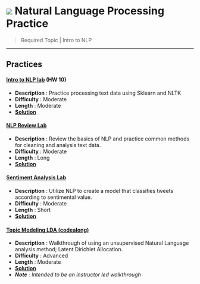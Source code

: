 # ![](https://ga-dash.s3.amazonaws.com/production/assets/logo-9f88ae6c9c3871690e33280fcf557f33.png) Natural Language Processing Practice

> Required Topic | Intro to NLP

---

## Practices

#### [Intro to NLP lab](./intro_to_nlp-lab.ipynb) (HW 10)
  - **Description** : Practice processing text data using Sklearn and NLTK
  - **Difficulty** : Moderate
  - **Length** : Moderate
  - **[Solution](../../../../homework_solns/intro_to_nlp-lab-solutions.ipynb)**

#### [NLP Review Lab](./nlp_review-lab.ipynb)
  - **Description** : Review the basics of NLP and practice common methods for cleaning and analysis text data.
  - **Difficulty** : Moderate
  - **Length** : Long
  - **[Solution](./solution-code/nlp_review-lab-solutions.ipynb)**

#### [Sentiment Analysis Lab](./sentiment_analysis-lab.ipynb)
  - **Description** : Utilize NLP to create a model that classifies tweets according to sentimental value.
  - **Difficulty** : Moderate
  - **Length** : Short
  - **[Solution](./solution-code/sentiment_analysis-lab-solutions.ipynb)**

#### [Topic Modeling LDA (codealong)](./topic_modeling_lda-codealong.ipynb)
  - **Description** : Walkthrough of using an unsupervised Natural Language analysis method; Latent Dirichlet Allocation.
  - **Difficulty** : Advanced
  - **Length** : Moderate
  - **[Solution](./solution-code/topic_modeling_lda-codealong-solutions.ipynb)**
  - _**Note** : Intended to be an instructor led walkthrough_
